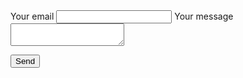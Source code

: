 <form class="contact" action="https://formcarry.com/s/Vblz6u-Us" method="POST" accept-charset="UTF-8">


  <label>
    Your email
    <input type="email" name="email" required>
  </label>

  <label>
    Your message
    <textarea name="message" required></textarea>
  </label>

  <button type="submit">Send</button>
</form>
